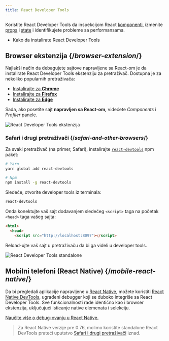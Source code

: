 ```yaml
---
title: React Developer Tools
---
```


<Intro>

Koristite React Developer Tools da inspekcijom React [komponenti](/learn/your-first-component), izmenite [props](/learn/passing-props-to-a-component) i [state](/learn/state-a-components-memory) i identifikujete probleme sa performansama.

</Intro>

<YouWillLearn>

* Kako da instalirate React Developer Tools

</YouWillLearn>

## Browser ekstenzija {/*browser-extension*/}

Najlakši način da debagujete sajtove napravljene sa React-om je da instalirate React Developer Tools ekstenziju za pretraživač. Dostupna je za nekoliko popularnih pretraživača:

* [Instalirajte za **Chrome**](https://chrome.google.com/webstore/detail/react-developer-tools/fmkadmapgofadopljbjfkapdkoienihi?hl=en)
* [Instalirajte za **Firefox**](https://addons.mozilla.org/en-US/firefox/addon/react-devtools/)
* [Instalirajte za **Edge**](https://microsoftedge.microsoft.com/addons/detail/react-developer-tools/gpphkfbcpidddadnkolkpfckpihlkkil)

Sada, ako posetite sajt **napravljen sa React-om,** videćete *Components* i *Profiler* panele.

![React Developer Tools ekstenzija](/images/docs/react-devtools-extension.png)

### Safari i drugi pretraživači {/*safari-and-other-browsers*/}

Za svaki pretraživač (na primer, Safari), instalirajte [`react-devtools`](https://www.npmjs.com/package/react-devtools) npm paket:

```bash
# Yarn
yarn global add react-devtools

# Npm
npm install -g react-devtools
```

Sledeće, otvorite developer tools iz terminala:

```bash
react-devtools
```

Onda konektujte vaš sajt dodavanjem sledećeg `<script>` taga na početak `<head>` taga vašeg sajta:

```html {3}
<html>
  <head>
    <script src="http://localhost:8097"></script>
```

Reload-ujte vaš sajt u pretraživaču da bi ga videli u developer tools.

![React Developer Tools standalone](/images/docs/react-devtools-standalone.png)

## Mobilni telefoni (React Native) {/*mobile-react-native*/}

Da bi pregledali aplikacije napravljene u [React Native](https://reactnative.dev/), možete koristiti [React Native DevTools](https://reactnative.dev/docs/react-native-devtools), ugrađeni debugger koji se duboko integriše sa React Developer Tools. Sve funkcionalnosti rade identično kao i browser ekstenzija, uključujući isticanje native elemenata i selekciju.

[Naučite više o debug-ovanju u React Native.](https://reactnative.dev/docs/debugging)

> Za React Native verzije pre 0.76, molimo koristite standalone React DevTools prateći uputstvo [Safari i drugi pretraživači](#safari-and-other-browsers) iznad.
